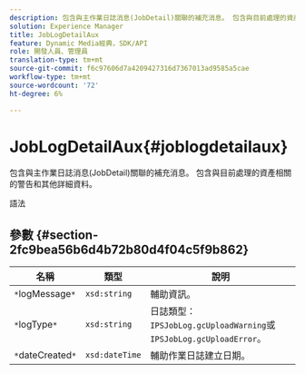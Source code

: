 ```yaml
---
description: 包含與主作業日誌消息(JobDetail)關聯的補充消息。 包含與目前處理的資產相關的警告和其他詳細資料。
solution: Experience Manager
title: JobLogDetailAux
feature: Dynamic Media經典，SDK/API
role: 開發人員、管理員
translation-type: tm+mt
source-git-commit: f6c97606d7a4209427316d7367013ad9585a5cae
workflow-type: tm+mt
source-wordcount: '72'
ht-degree: 6%

---
```



# JobLogDetailAux{#joblogdetailaux}

包含與主作業日誌消息(JobDetail)關聯的補充消息。 包含與目前處理的資產相關的警告和其他詳細資料。

語法

## 參數 {#section-2fc9bea56b6d4b72b80d4f04c5f9b862}

| 名稱 | 類型 | 說明 |
|---|---|---|
| `*`logMessage`*` | `xsd:string` | 輔助資訊。 |
| `*`logType`*` | `xsd:string` | 日誌類型：`IPSJobLog.gcUploadWarning`或`IPSJobLog.gcUploadError`。 |
| `*`dateCreated`*` | `xsd:dateTime` | 輔助作業日誌建立日期。 |

